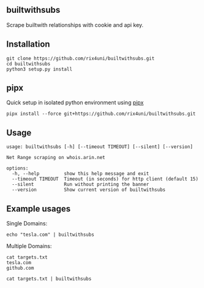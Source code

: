 ## builtwithsubs

Scrape builtwith relationships with cookie and api key.

## Installation
```
git clone https://github.com/rix4uni/builtwithsubs.git
cd builtwithsubs
python3 setup.py install
```

## pipx
Quick setup in isolated python environment using [pipx](https://pypa.github.io/pipx/)
```
pipx install --force git+https://github.com/rix4uni/builtwithsubs.git
```

## Usage
```
usage: builtwithsubs [-h] [--timeout TIMEOUT] [--silent] [--version]

Net Range scraping on whois.arin.net

options:
  -h, --help         show this help message and exit
  --timeout TIMEOUT  Timeout (in seconds) for http client (default 15)
  --silent           Run without printing the banner
  --version          Show current version of builtwithsubs
```

## Example usages

Single Domains:
```
echo "tesla.com" | builtwithsubs
```

Multiple Domains:
```
cat targets.txt
tesla.com
github.com
```

```
cat targets.txt | builtwithsubs
```

